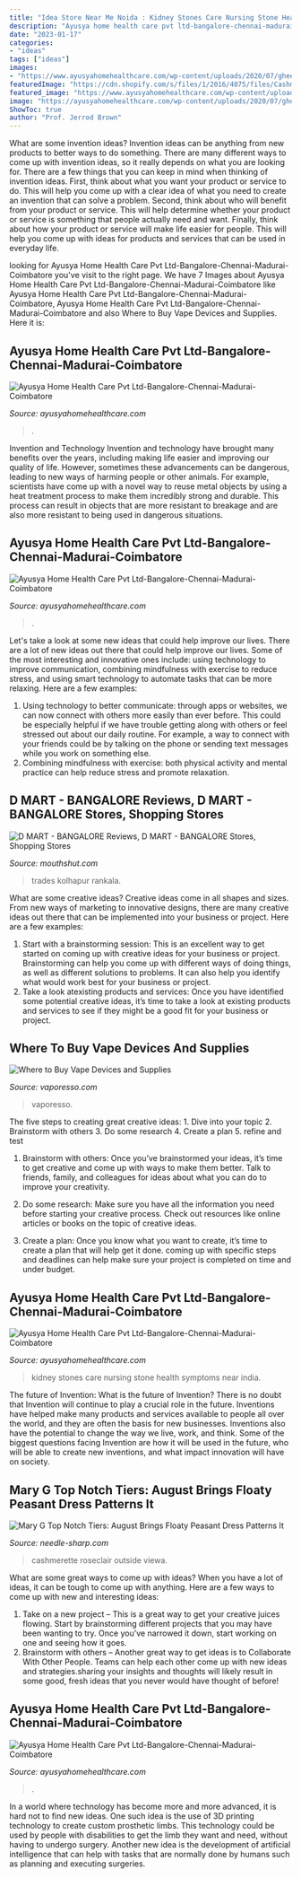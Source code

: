 ```yaml
---
title: "Idea Store Near Me Noida : Kidney Stones Care Nursing Stone Health Symptoms Near India"
description: "Ayusya home health care pvt ltd-bangalore-chennai-madurai-coimbatore"
date: "2023-01-17"
categories:
- "ideas"
tags: ["ideas"]
images:
- "https://www.ayusyahomehealthcare.com/wp-content/uploads/2020/07/ghee-butter-in-glass-jar-with-wooden-spoon-e1595913450622-600x400.jpg"
featuredImage: "https://cdn.shopify.com/s/files/1/2016/4075/files/Cashmerette-1106Roseclair-ViewA-cover-web_550x_42d1f748-968e-4150-9b73-f87b9c7453f3_480x480.jpg?v=1623612779"
featured_image: "https://www.ayusyahomehealthcare.com/wp-content/uploads/2018/05/Kidney-Stone.png"
image: "https://ayusyahomehealthcare.com/wp-content/uploads/2020/07/ghee-butter-in-glass-jar-with-wooden-spoon-e1595913450622-300x200.jpg"
ShowToc: true
author: "Prof. Jerrod Brown"
---
```



What are some invention ideas?
Invention ideas can be anything from new products to better ways to do something. There are many different ways to come up with invention ideas, so it really depends on what you are looking for. There are a few things that you can keep in mind when thinking of invention ideas. 
First, think about what you want your product or service to do. This will help you come up with a clear idea of what you need to create an invention that can solve a problem. Second, think about who will benefit from your product or service. This will help determine whether your product or service is something that people actually need and want. Finally, think about how your product or service will make life easier for people. This will help you come up with ideas for products and services that can be used in everyday life.

	

		
looking for Ayusya Home Health Care Pvt Ltd-Bangalore-Chennai-Madurai-Coimbatore you've visit to the right page. We have 7 Images about Ayusya Home Health Care Pvt Ltd-Bangalore-Chennai-Madurai-Coimbatore like Ayusya Home Health Care Pvt Ltd-Bangalore-Chennai-Madurai-Coimbatore, Ayusya Home Health Care Pvt Ltd-Bangalore-Chennai-Madurai-Coimbatore and also Where to Buy Vape Devices and Supplies. Here it is:
		
    
## Ayusya Home Health Care Pvt Ltd-Bangalore-Chennai-Madurai-Coimbatore

<img loading=lazy src="https://www.ayusyahomehealthcare.com/wp-content/uploads/2020/07/ghee-butter-in-glass-jar-with-wooden-spoon-e1595913450622-600x400.jpg" onerror="this.onerror=null;this.src='https://tse3.mm.bing.net/th?id=OIP.3Bwc0u5no2OBbgXFPzs5YwHaE8&amp;pid=15.1';" alt="Ayusya Home Health Care Pvt Ltd-Bangalore-Chennai-Madurai-Coimbatore">

_Source: ayusyahomehealthcare.com_

>. 

	

Invention and Technology
Invention and technology have brought many benefits over the years, including making life easier and improving our quality of life. However, sometimes these advancements can be dangerous, leading to new ways of harming people or other animals. For example, scientists have come up with a novel way to reuse metal objects by using a heat treatment process to make them incredibly strong and durable. This process can result in objects that are more resistant to breakage and are also more resistant to being used in dangerous situations.

    
## Ayusya Home Health Care Pvt Ltd-Bangalore-Chennai-Madurai-Coimbatore

<img loading=lazy src="http://www.ayusyahomehealthcare.com/wp-content/uploads/2020/08/Testimonial-from-Rachel-768x997.png" onerror="this.onerror=null;this.src='https://tse2.mm.bing.net/th?id=OIP.6yiDP0TndU2GJ1MNA1EMGQHaJn&amp;pid=15.1';" alt="Ayusya Home Health Care Pvt Ltd-Bangalore-Chennai-Madurai-Coimbatore">

_Source: ayusyahomehealthcare.com_

>. 

	

Let's take a look at some new ideas that could help improve our lives.
There are a lot of new ideas out there that could help improve our lives. Some of the most interesting and innovative ones include: using technology to improve communication, combining mindfulness with exercise to reduce stress, and using smart technology to automate tasks that can be more relaxing. Here are a few examples: 
1. Using technology to better communicate: through apps or websites, we can now connect with others more easily than ever before. This could be especially helpful if we have trouble getting along with others or feel stressed out about our daily routine. For example, a way to connect with your friends could be by talking on the phone or sending text messages while you work on something else. 
2. Combining mindfulness with exercise: both physical activity and mental practice can help reduce stress and promote relaxation.

    
## D MART - BANGALORE Reviews, D MART - BANGALORE Stores, Shopping Stores

<img loading=lazy src="https://image3.mouthshut.com/images/imagesp/925662558s.png" onerror="this.onerror=null;this.src='https://tse4.mm.bing.net/th?id=OIP.mE9tZs2G9c7EOqV8LII1HAHaFZ&amp;pid=15.1';" alt="D MART - BANGALORE Reviews, D MART - BANGALORE Stores, Shopping Stores">

_Source: mouthshut.com_

>trades kolhapur rankala. 

	

What are some creative ideas?
Creative ideas come in all shapes and sizes. From new ways of marketing to innovative designs, there are many creative ideas out there that can be implemented into your business or project. Here are a few examples: 
1. Start with a brainstorming session: This is an excellent way to get started on coming up with creative ideas for your business or project. Brainstorming can help you come up with different ways of doing things, as well as different solutions to problems. It can also help you identify what would work best for your business or project. 
2. Take a look atexisting products and services: Once you have identified some potential creative ideas, it’s time to take a look at existing products and services to see if they might be a good fit for your business or project.

    
## Where To Buy Vape Devices And Supplies

<img loading=lazy src="https://www.vaporesso.com/hs-fs/hubfs/find-a-vape-shop-near-me.jpg?width=1000&amp;name=find-a-vape-shop-near-me.jpg" onerror="this.onerror=null;this.src='https://tse2.mm.bing.net/th?id=OIP.2-pO9OaYQa761UfZN-eTFAHaEj&amp;pid=15.1';" alt="Where to Buy Vape Devices and Supplies">

_Source: vaporesso.com_

>vaporesso. 

	

The five steps to creating great creative ideas: 1. Dive into your topic 2. Brainstorm with others 3. Do some research 4. Create a plan 5. refine and test
1. Brainstorm with others: Once you’ve brainstormed your ideas, it’s time to get creative and come up with ways to make them better. Talk to friends, family, and colleagues for ideas about what you can do to improve your creativity.
2. Do some research: Make sure you have all the information you need before starting your creative process. Check out resources like online articles or books on the topic of creative ideas.

3. Create a plan: Once you know what you want to create, it’s time to create a plan that will help get it done. coming up with specific steps and deadlines can help make sure your project is completed on time and under budget.


    
## Ayusya Home Health Care Pvt Ltd-Bangalore-Chennai-Madurai-Coimbatore

<img loading=lazy src="https://www.ayusyahomehealthcare.com/wp-content/uploads/2018/05/Kidney-Stone.png" onerror="this.onerror=null;this.src='https://tse3.mm.bing.net/th?id=OIP.r90dtV7oF0NILFhp3YbbQgHaDe&amp;pid=15.1';" alt="Ayusya Home Health Care Pvt Ltd-Bangalore-Chennai-Madurai-Coimbatore">

_Source: ayusyahomehealthcare.com_

>kidney stones care nursing stone health symptoms near india. 

	

The future of Invention: What is the future of Invention?
There is no doubt that Invention will continue to play a crucial role in the future. Inventions have helped make many products and services available to people all over the world, and they are often the basis for new businesses. Inventions also have the potential to change the way we live, work, and think. Some of the biggest questions facing Invention are how it will be used in the future, who will be able to create new inventions, and what impact innovation will have on society.

    
## Mary G Top Notch Tiers: August Brings Floaty Peasant Dress Patterns It

<img loading=lazy src="https://cdn.shopify.com/s/files/1/2016/4075/files/Cashmerette-1106Roseclair-ViewA-cover-web_550x_42d1f748-968e-4150-9b73-f87b9c7453f3_480x480.jpg?v=1623612779" onerror="this.onerror=null;this.src='https://tse4.mm.bing.net/th?id=OIP.qzKAGZzm3tbbFv4icU8yUgAAAA&amp;pid=15.1';" alt="Mary G Top Notch Tiers: August Brings Floaty Peasant Dress Patterns It">

_Source: needle-sharp.com_

>cashmerette roseclair outside viewa. 

	

What are some great ways to come up with ideas?
When you have a lot of ideas, it can be tough to come up with anything. Here are a few ways to come up with new and interesting ideas: 
1. Take on a new project – This is a great way to get your creative juices flowing. Start by brainstorming different projects that you may have been wanting to try. Once you’ve narrowed it down, start working on one and seeing how it goes. 
2. Brainstorm with others – Another great way to get ideas is to Collaborate With Other People. Teams can help each other come up with new ideas and strategies.sharing your insights and thoughts will likely result in some good, fresh ideas that you never would have thought of before! 

    
## Ayusya Home Health Care Pvt Ltd-Bangalore-Chennai-Madurai-Coimbatore

<img loading=lazy src="https://ayusyahomehealthcare.com/wp-content/uploads/2020/07/ghee-butter-in-glass-jar-with-wooden-spoon-e1595913450622-300x200.jpg" onerror="this.onerror=null;this.src='https://tse3.mm.bing.net/th?id=OIP.W0Xu3Fs9uke5z92cVOMZ9QAAAA&amp;pid=15.1';" alt="Ayusya Home Health Care Pvt Ltd-Bangalore-Chennai-Madurai-Coimbatore">

_Source: ayusyahomehealthcare.com_

>. 

	

In a world where technology has become more and more advanced, it is hard not to find new ideas. One such idea is the use of 3D printing technology to create custom prosthetic limbs. This technology could be used by people with disabilities to get the limb they want and need, without having to undergo surgery. Another new idea is the development of artificial intelligence that can help with tasks that are normally done by humans such as planning and executing surgeries.


